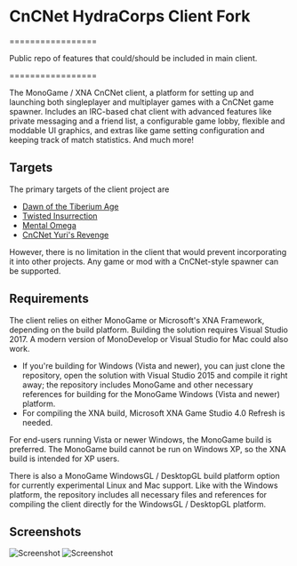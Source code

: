 # CnCNet HydraCorps Client Fork #
=================

Public repo of features that could/should be included in main client.

=================

The MonoGame / XNA CnCNet client, a platform for setting up and launching both singleplayer and multiplayer games with a CnCNet game spawner. Includes an IRC-based chat client with advanced features like private messaging and a friend list, a configurable game lobby, flexible and moddable UI graphics, and extras like game setting configuration and keeping track of match statistics. And much more!

Targets
-------

The primary targets of the client project are


* [Dawn of the Tiberium Age](http://www.moddb.com/mods/the-dawn-of-the-tiberium-age)
* [Twisted Insurrection](http://www.moddb.com/mods/twisted-insurrection)
* [Mental Omega](http://www.moddb.com/mods/mental-omega)
* [CnCNet Yuri's Revenge](https://cncnet.org/yuris-revenge)


However, there is no limitation in the client that would prevent incorporating it into other projects. Any game or mod with a CnCNet-style spawner can be supported.

Requirements
------------

The client relies on either MonoGame or Microsoft's XNA Framework, depending on the build platform. Building the solution requires Visual Studio 2017. A modern version of MonoDevelop or Visual Studio for Mac could also work.


* If you're building for Windows (Vista and newer), you can just clone the repository, open the solution with Visual Studio 2015 and compile it right away; the repository includes MonoGame and other necessary references for building for the MonoGame Windows (Vista and newer) platform.
*  For compiling the XNA build, Microsoft XNA Game Studio 4.0 Refresh is needed.


For end-users running Vista or newer Windows, the MonoGame build is preferred. The MonoGame build cannot be run on Windows XP, so the XNA build is intended for XP users.


There is also a MonoGame WindowsGL / DesktopGL build platform option for currently experimental Linux and Mac support. Like with the Windows platform, the repository includes all necessary files and references for compiling the client directly for the WindowsGL / DesktopGL platform.

Screenshots
-----------

![Screenshot](cncnetchatlobby.png?raw=true "CnCNet IRC Chat Lobby")
![Screenshot](cncnetgamelobby.png?raw=true "CnCNet Game Lobby")
